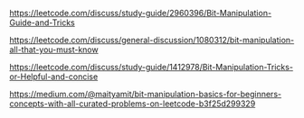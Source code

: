 https://leetcode.com/discuss/study-guide/2960396/Bit-Manipulation-Guide-and-Tricks


https://leetcode.com/discuss/general-discussion/1080312/bit-manipulation-all-that-you-must-know


https://leetcode.com/discuss/study-guide/1412978/Bit-Manipulation-Tricks-or-Helpful-and-concise


https://medium.com/@maityamit/bit-manipulation-basics-for-beginners-concepts-with-all-curated-problems-on-leetcode-b3f25d299329

